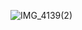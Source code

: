 
![IMG_4139(2)](https://github.com/SashaEm/SashaEm/assets/59441571/c2bb178e-d610-42d1-911e-0099771499e7)


<!--
**SashaEm/SashaEm** is a ✨ _special_ ✨ repository because its `README.md` (this file) appears on your GitHub profile.
